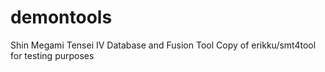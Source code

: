 # demontools
Shin Megami Tensei IV Database and Fusion Tool
Copy of erikku/smt4tool for testing purposes
